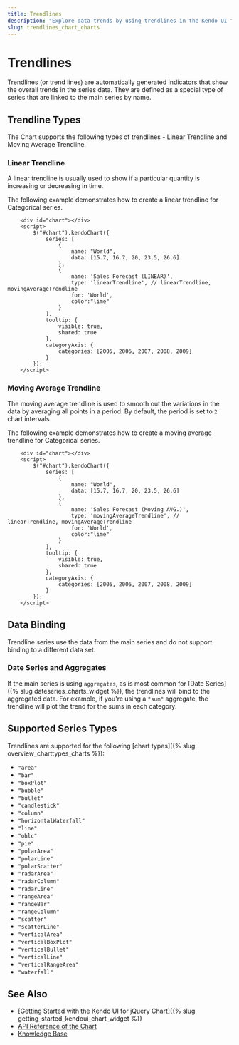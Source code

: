 ```yaml
---
title: Trendlines
description: "Explore data trends by using trendlines in the Kendo UI for jQuery Chart."
slug: trendlines_chart_charts
---
```


# Trendlines
Trendlines (or trend lines) are automatically generated indicators that show the overall trends in the series data. They are defined as a special type of series that are linked to the main series by name.

## Trendline Types

The Chart supports the following types of trendlines - Linear Trendline and Moving Average Trendline.

### Linear Trendline

A linear trendline is usually used to show if a particular quantity is increasing or decreasing in time.

The following example demonstrates how to create a linear trendline for Categorical series.

```dojo
    <div id="chart"></div>
    <script>
        $("#chart").kendoChart({
            series: [
                {
                    name: "World",
                    data: [15.7, 16.7, 20, 23.5, 26.6]
                },
                {
                    name: 'Sales Forecast (LINEAR)',
                    type: 'linearTrendline', // linearTrendline, movingAverageTrendline
                    for: 'World',
                    color:"lime"
                }
            ],
            tooltip: {
                visible: true,
                shared: true
            },            
            categoryAxis: {
                categories: [2005, 2006, 2007, 2008, 2009]
            }
        });
    </script>
```

### Moving Average Trendline

The moving average trendline is used to smooth out the variations in the data by averaging all points in a period. By default, the period is set to `2` chart intervals.

The following example demonstrates how to create a moving average trendline for Categorical series.

```dojo
    <div id="chart"></div>
    <script>
        $("#chart").kendoChart({
            series: [
                {
                    name: "World",
                    data: [15.7, 16.7, 20, 23.5, 26.6]
                },
                {
                    name: 'Sales Forecast (Moving AVG.)',
                    type: 'movingAverageTrendline', // linearTrendline, movingAverageTrendline
                    for: 'World',
                    color:"lime"
                }
            ],
            tooltip: {
                visible: true,
                shared: true
            },            
            categoryAxis: {
                categories: [2005, 2006, 2007, 2008, 2009]
            }     
        });
    </script>
```

## Data Binding

Trendline series use the data from the main series and do not support binding to a different data set.

### Date Series and Aggregates

If the main series is using `aggregates`, as is most common for [Date Series]({% slug dateseries_charts_widget %}), the trendlines will bind to the aggregated data. For example, if you're using a `"sum"` aggregate, the trendline will plot the trend for the sums in each category.

## Supported Series Types

Trendlines are supported for the following [chart types]({% slug overview_charttypes_charts %}):
 * `"area"`
 * `"bar"`
 * `"boxPlot"`
 * `"bubble"`
 * `"bullet"`
 * `"candlestick"`
 * `"column"`
 * `"horizontalWaterfall"`
 * `"line"`
 * `"ohlc"`
 * `"pie"`
 * `"polarArea"`
 * `"polarLine"`
 * `"polarScatter"`
 * `"radarArea"`
 * `"radarColumn"`
 * `"radarLine"`
 * `"rangeArea"`
 * `"rangeBar"`
 * `"rangeColumn"`
 * `"scatter"`
 * `"scatterLine"`
 * `"verticalArea"`
 * `"verticalBoxPlot"`
 * `"verticalBullet"`
 * `"verticalLine"`
 * `"verticalRangeArea"`
 * `"waterfall"`

## See Also

* [Getting Started with the Kendo UI for jQuery Chart]({% slug getting_started_kendoui_chart_widget %})
* [API Reference of the Chart](/api/javascript/dataviz/ui/chart)
* [Knowledge Base](/knowledge-base)
